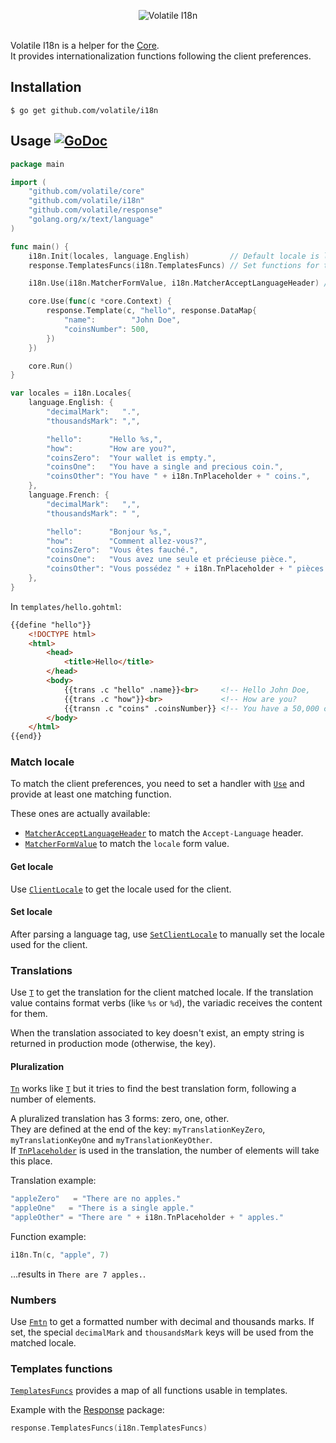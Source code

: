 <p align="center"><img src="http://volatile.whitedevops.com/images/repositories/i18n/logo.png" alt="Volatile I18n" title="Volatile I18n"><br><br></p>

Volatile I18n is a helper for the [Core](https://github.com/volatile/core).  
It provides internationalization functions following the client preferences.

## Installation

```Shell
$ go get github.com/volatile/i18n
```

## Usage [![GoDoc](https://godoc.org/github.com/volatile/i18n?status.svg)](https://godoc.org/github.com/volatile/i18n)

```Go
package main

import (
	"github.com/volatile/core"
	"github.com/volatile/i18n"
	"github.com/volatile/response"
	"golang.org/x/text/language"
)

func main() {
	i18n.Init(locales, language.English)         // Default locale is language.English and client locale will be saved in a cookie.
	response.TemplatesFuncs(i18n.TemplatesFuncs) // Set functions for templates.

	i18n.Use(i18n.MatcherFormValue, i18n.MatcherAcceptLanguageHeader) // Try to match the client locale with the "locale" form value, or with his Accept-Language header, in this order.

	core.Use(func(c *core.Context) {
		response.Template(c, "hello", response.DataMap{
			"name":        "John Doe",
			"coinsNumber": 500,
		})
	})

	core.Run()
}

var locales = i18n.Locales{
	language.English: {
		"decimalMark":   ".",
		"thousandsMark": ",",

		"hello":      "Hello %s,",
		"how":        "How are you?",
		"coinsZero":  "Your wallet is empty.",
		"coinsOne":   "You have a single and precious coin.",
		"coinsOther": "You have " + i18n.TnPlaceholder + " coins.",
	},
	language.French: {
		"decimalMark":   ",",
		"thousandsMark": " ",

		"hello":      "Bonjour %s,",
		"how":        "Comment allez-vous?",
		"coinsZero":  "Vous êtes fauché.",
		"coinsOne":   "Vous avez une seule et précieuse pièce.",
		"coinsOther": "Vous possédez " + i18n.TnPlaceholder + " pièces.",
	},
}
```

In `templates/hello.gohtml`:

```HTML
{{define "hello"}}
	<!DOCTYPE html>
	<html>
		<head>
			<title>Hello</title>
		</head>
		<body>
			{{trans .c "hello" .name}}<br>     <!-- Hello John Doe,          -->
			{{trans .c "how"}}<br>             <!-- How are you?             -->
			{{transn .c "coins" .coinsNumber}} <!-- You have a 50,000 coins. -->
		</body>
	</html>
{{end}}
```

### Match locale

To match the client preferences, you need to set a handler with [`Use`](https://godoc.org/github.com/volatile/i18n#Use) and provide at least one matching function.

These ones are actually available:

- [`MatcherAcceptLanguageHeader`](https://godoc.org/github.com/volatile/i18n#MatcherAcceptLanguageHeader) to match the `Accept-Language` header.
- [`MatcherFormValue`](https://godoc.org/github.com/volatile/i18n#MatcherFormValue) to match the `locale` form value.

#### Get locale

Use [`ClientLocale`](https://godoc.org/github.com/volatile/i18n#ClientLocale) to get the locale used for the client.

#### Set locale

After parsing a language tag, use [`SetClientLocale`](https://godoc.org/github.com/volatile/i18n#SetClientLocale) to manually set the locale used for the client.

### Translations

Use [`T`](https://godoc.org/github.com/volatile/i18n#T) to get the translation for the client matched locale.
If the translation value contains format verbs (like `%s` or `%d`), the variadic receives the content for them.

When the translation associated to key doesn't exist, an empty string is returned in production mode (otherwise, the key).

#### Pluralization

[`Tn`](https://godoc.org/github.com/volatile/i18n#Tn) works like [`T`](https://godoc.org/github.com/volatile/i18n#T) but it tries to find the best translation form, following a number of elements.

A pluralized translation has 3 forms: zero, one, other.  
They are defined at the end of the key: `myTranslationKeyZero`, `myTranslationKeyOne` and `myTranslationKeyOther`.  
If [`TnPlaceholder`](https://godoc.org/github.com/volatile/i18n#pkg-constants) is used in the translation, the number of elements will take this place.

Translation example:

```Go
"appleZero"   = "There are no apples."
"appleOne"   = "There is a single apple."
"appleOther" = "There are " + i18n.TnPlaceholder + " apples."
```

Function example:

```Go
i18n.Tn(c, "apple", 7)
```
…results in `There are 7 apples.`.

### Numbers

Use [`Fmtn`](https://godoc.org/github.com/volatile/i18n#Fmtn) to get a formatted number with decimal and thousands marks.
If set, the special `decimalMark` and `thousandsMark` keys will be used from the matched locale.

### Templates functions

[`TemplatesFuncs`](https://godoc.org/github.com/volatile/i18n#TemplatesFuncs) provides a map of all functions usable in templates.

Example with the [Response](https://github.com/volatile/response) package:

```Go
response.TemplatesFuncs(i18n.TemplatesFuncs)
```
